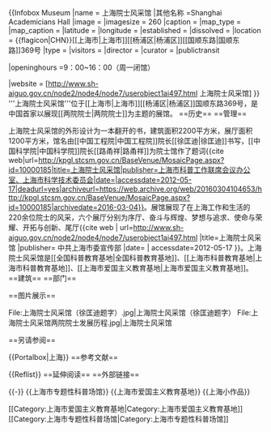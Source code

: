 
{{Infobox Museum
 |name          = 上海院士风采馆
 |其他名称    =Shanghai Academicians Hall
 |image         = 
 |imagesize     = 260
 |caption       = 
 |map_type      = 
 |map_caption   = 
 |latitude      = 
 |longitude     = 
 |established   =
 |dissolved     = 
 |location      =  {{flagicon|CHN}}[[上海市|上海市]][[杨浦区|杨浦区]][[国顺东路|国顺东路]]369号
 |type          = 
 |visitors      = 
 |director      = 
 |curator       = 
 |publictransit

 |openinghours  =9：00~16：00（周一闭馆） 

 |website       = [http://www.sh-aiguo.gov.cn/node2/node4/node7/userobject1ai497.html 上海院士风采馆]
}}
'''上海院士风采馆'''位于[[上海市|上海市]][[杨浦区|杨浦区]]国顺东路369号，是中国首家以展现[[两院院士|两院院士]]为主题的展馆。
==历史==
==管理==

上海院士风采馆的外形设计为一本翻开的书，建筑面积2200平方米，展厅面积1200平方米，馆名由[[中国工程院|中国工程院]]院长[[徐匡迪|徐匡迪]]书写，[[中国科学院|中国科学院]]院长[[路甬祥|路甬祥]]为院士馆作了题词<ref>{{cite web|url=http://kpgl.stcsm.gov.cn/BaseVenue/MosaicPage.aspx?id=10000185|title=上海院士风采馆|publisher=上海市科普工作联席会议办公室、上海市科学技术委员会|date=|accessdate=2012-05-17|deadurl=yes|archiveurl=https://web.archive.org/web/20160304104653/http://kpgl.stcsm.gov.cn/BaseVenue/MosaicPage.aspx?id=10000185|archivedate=2016-03-04}}</ref>。展馆展现了在上海工作和生活的220余位院士的风采，六个展厅分别为序厅、奋斗与辉煌、梦想与追求、使命与荣耀、开拓与创新、尾厅<ref>{{cite web  | url=http://www.sh-aiguo.gov.cn/node2/node4/node7/userobject1ai497.html |title=上海院士风采馆  |publisher= 中共上海市委宣传部 |date=  | accessdate=2012-05-17 }}</ref>。上海院士风采馆是[[全国科普教育基地|全国科普教育基地]]、[[上海市科普教育基地|上海市科普教育基地]]、[[上海市爱国主义教育基地|上海市爱国主义教育基地]]。
==建筑==
==部门==

==图片展示==

<gallery>

File:上海院士风采馆（徐匡迪题字）.jpg|上海院士风采馆（徐匡迪题字）
File:上海院士风采馆两院院士发展历程.jpg|上海院士风采馆
</gallery>

==另请参阅==

{{Portalbox|上海}}
==参考文献==

{{Reflist}}
==延伸阅读==
==外部链接==

{{-}}
{{上海市专题性科普场馆}}
{{上海市爱国主义教育基地}}
{{上海小作品}}

[[Category:上海市爱国主义教育基地|Category:上海市爱国主义教育基地]]
[[Category:上海市专题性科普场馆|Category:上海市专题性科普场馆]]